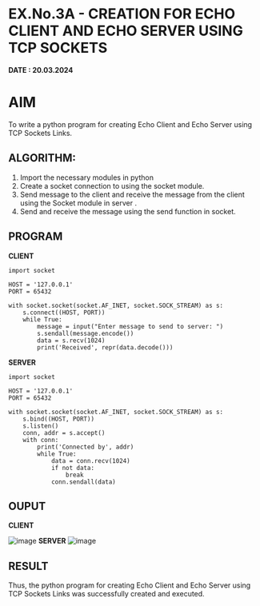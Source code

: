 # EX.No.3A - CREATION FOR ECHO CLIENT AND ECHO SERVER USING TCP SOCKETS

**DATE : 20.03.2024**

# AIM
To write a python program for creating Echo Client and Echo Server using TCP
Sockets Links.
## ALGORITHM:
1. Import the necessary modules in python
2. Create a socket connection to using the socket module.
3. Send message to the client and receive the message from the client using the Socket module in
 server .
4. Send and receive the message using the send function in socket.
## PROGRAM
**CLIENT**
```
import socket

HOST = '127.0.0.1'  
PORT = 65432        

with socket.socket(socket.AF_INET, socket.SOCK_STREAM) as s:
    s.connect((HOST, PORT))
    while True:
        message = input("Enter message to send to server: ")
        s.sendall(message.encode())
        data = s.recv(1024)
        print('Received', repr(data.decode()))
```
**SERVER**
```
import socket

HOST = '127.0.0.1'  
PORT = 65432       

with socket.socket(socket.AF_INET, socket.SOCK_STREAM) as s:
    s.bind((HOST, PORT))
    s.listen()
    conn, addr = s.accept()
    with conn:
        print('Connected by', addr)
        while True:
            data = conn.recv(1024)
            if not data:
                break
            conn.sendall(data)
```
## OUPUT
**CLIENT**

![image](https://github.com/JAYASREE24032006/3a.Sockets_Creation_for_Echo_Client_and_Echo_Server/assets/144360800/99cacf1b-a031-41e1-bd1c-a68a4964fe8b)
**SERVER**
![image](https://github.com/JAYASREE24032006/3a.Sockets_Creation_for_Echo_Client_and_Echo_Server/assets/144360800/e02c63c7-1253-4b90-8147-1c7fce1c5464)


## RESULT
Thus, the python program for creating Echo Client and Echo Server using TCP Sockets Links 
was successfully created and executed.
